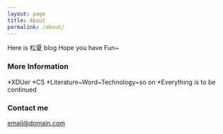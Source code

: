 ```yaml
---
layout: page
title: About
permalink: /about/
---
```


Here is 松夏 blog
  Hope you have Fun~

### More Information

*XDUer
*CS
*Literature~Word~Technology~so on
*Everything is to be continued

### Contact me

[email@domain.com](mailto:email@domain.com)
